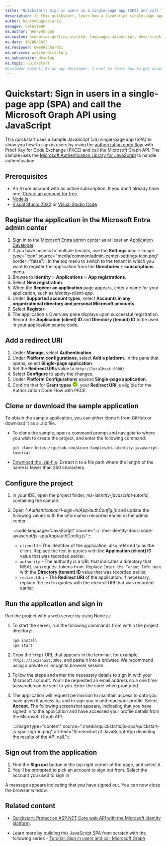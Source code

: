 ```yaml
---
title: "Quickstart: Sign in users in a single-page app (SPA) and call the Microsoft Graph API using JavaScript"
description: In this quickstart, learn how a JavaScript single-page application (SPA) can sign in users of personal accounts, work accounts, and school accounts by using the authorization code flow.
author: henrymbuguakiarie
manager: CelesteDG
ms.author: henrymbugua
ms.custom: scenarios:getting-started, languages:JavaScript, devx-track-js
ms.date: 10/06/2023
ms.reviewer: OwenRichards1
ms.service: active-directory
ms.subservice: develop
ms.topic: quickstart
#Customer intent: As an app developer, I want to learn how to get access tokens and refresh tokens by using the Microsoft identity platform so that my JavaScript app can sign in users of personal accounts, work accounts, and school accounts.
---
```


# Quickstart: Sign in users in a single-page app (SPA) and call the Microsoft Graph API using JavaScript

This quickstart uses a sample JavaScript (JS) single-page app (SPA) to show you how to sign in users by using the [authorization code flow](./v2-oauth2-auth-code-flow.md) with Proof Key for Code Exchange (PKCE) and call the Microsoft Graph API. The sample uses the [Microsoft Authentication Library for JavaScript](/javascript/api/%40azure/msal-react/) to handle authentication.

## Prerequisites

* An Azure account with an active subscription. If you don't already have one, [Create an account for free](https://azure.microsoft.com/free/?WT.mc_id=A261C142F).
* [Node.js](https://nodejs.org/en/download/)
* [Visual Studio 2022](https://visualstudio.microsoft.com/vs/) or [Visual Studio Code](https://code.visualstudio.com/)

## Register the application in the Microsoft Entra admin center

1. Sign in to the [Microsoft Entra admin center](https://entra.microsoft.com) as at least an [Application Developer](~/identity/role-based-access-control/permissions-reference.md#application-developer).
1. If you have access to multiple tenants, use the **Settings** icon :::image type="icon" source="media/common/admin-center-settings-icon.png" border="false"::: in the top menu to switch to the tenant in which you want to register the application from the **Directories + subscriptions** menu.
1. Browse to **Identity** > **Applications** > **App registrations**.
1. Select **New registration**.
1. When the **Register an application** page appears, enter a name for your application, such as *identity-client-app*.
1. Under **Supported account types**, select **Accounts in any organizational directory and personal Microsoft accounts**.
1. Select **Register**.
1. The application's Overview pane displays upon successful registration. Record the **Application (client) ID** and **Directory (tenant) ID** to be used in your application source code.

## Add a redirect URI

1. Under **Manage**, select **Authentication**.
1. Under **Platform configurations**, select **Add a platform**. In the pane that opens, select **Single-page application**.
1. Set the **Redirect URIs** value to `http://localhost:3000/`.
1. Select **Configure** to apply the changes.
1. Under **Platform Configurations** expand **Single-page application**.
1. Confirm that for **Grant types** ![Already configured](media/quickstart-v2-javascript/green-check.png), your **Redirect URI** is eligible for the Authorization Code Flow with PKCE.

## Clone or download the sample application

To obtain the sample application, you can either clone it from GitHub or download it as a .zip file.

- To clone the sample, open a command prompt and navigate to where you wish to create the project, and enter the following command:

    ```console
    git clone https://github.com/Azure-Samples/ms-identity-javascript-tutorial
    ```
- [Download the .zip file](https://github.com/Azure-Samples/ms-identity-javascript-tutorial/archive/refs/heads/main.zip). Extract it to a file path where the length of the name is fewer than 260 characters.

## Configure the project

1. In your IDE, open the project folder, *ms-identity-javascript-tutorial*, containing the sample.
1. Open *1-Authentication/1-sign-in/App/authConfig.js* and update the following values with the information recorded earlier in the admin center.

    :::code language="JavaScript" source="~/../ms-identity-docs-code-javascript/js-spa/App/authConfig.js":::

    * `clientId` - The identifier of the application, also referred to as the client. Replace the text in quotes with the **Application (client) ID** value that was recorded earlier.
    * `authority` - The authority is a URL that indicates a directory that MSAL can request tokens from. Replace `Enter_the_Tenant_Info_Here` with the **Directory (tenant) ID** value that was recorded earlier.
    * `redirectUri` - The **Redirect URI** of the application. If necessary, replace the text in quotes with the redirect URI that was recorded earlier.

## Run the application and sign in

Run the project with a web server by using Node.js:

1. To start the server, run the following commands from within the project directory:

    ```console
    npm install
    npm start
    ```

1. Copy the `https` URL that appears in the terminal, for example, `https://localhost:3000`, and paste it into a browser. We recommend using a private or incognito browser session.
1. Follow the steps and enter the necessary details to sign in with your Microsoft account. You'll be requested an email address so a one time passcode can be sent to you. Enter the code when prompted.
1. The application will request permission to maintain access to data you have given it access to, and to sign you in and read your profile. Select **Accept**. The following screenshot appears, indicating that you have signed in to the application and have accessed your profile details from the Microsoft Graph API.

    :::image type="content" source="./media/quickstarts/js-spa/quickstart-js-spa-sign-in.png" alt-text="Screenshot of JavaScript App depicting the results of the API call.":::

## Sign out from the application

1. Find the **Sign out** button in the top right corner of the page, and select it.
1. You'll be prompted to pick an account to sign out from. Select the account you used to sign in.

A message appears indicating that you have signed out. You can now close the browser window.

## Related content

- [Quickstart: Protect an ASP.NET Core web API with the Microsoft identity platform](./quickstart-web-api-aspnet-core-protect-api.md).

- Learn more by building this JavaScript SPA from scratch with the following series - [Tutorial: Sign in users and call Microsoft Graph](./tutorial-v2-javascript-spa.md)
